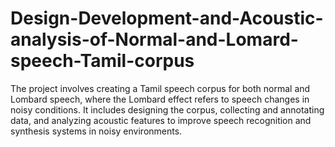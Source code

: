 # Design-Development-and-Acoustic-analysis-of-Normal-and-Lomard-speech-Tamil-corpus
The project involves creating a Tamil speech corpus for both normal and Lombard speech, where the Lombard effect refers to speech changes in noisy conditions. It includes designing the corpus, collecting and annotating data, and analyzing acoustic features to improve speech recognition and synthesis systems in noisy environments.
